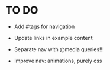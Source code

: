 # TO DO

 - Add #tags for navigation
 - Update links in example content

 - Separate nav with @media queries!!!
 - Improve nav: animations, purely css